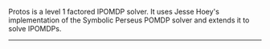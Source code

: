 Protos is a level 1 factored IPOMDP solver. It uses Jesse Hoey's implementation of the Symbolic Perseus POMDP solver and extends it to solve IPOMDPs.

******
